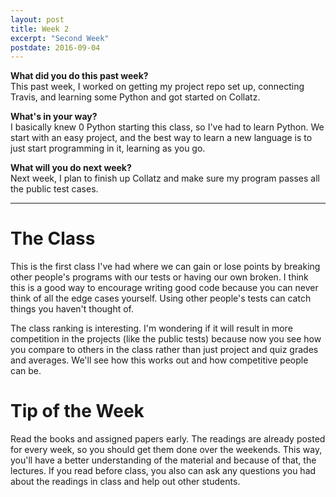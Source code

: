 ```yaml
---
layout: post
title: Week 2
excerpt: "Second Week"
postdate: 2016-09-04
---
```


**What did you do this past week?**  
This past week, I worked on getting my project repo set up, connecting Travis, and learning some Python and got started on Collatz.


**What's in your way?**  
I basically knew 0 Python starting this class, so I've had to learn Python. We start with an easy project, and the best way to learn a new language is to just start programming in it, learning as you go.


**What will you do next week?**  
Next week, I plan to finish up Collatz and make sure my program passes all the public test cases.

***

# The Class
This is the first class I've had where we can gain or lose points by breaking other people's programs with our tests or having our own broken. I think this is a good way to encourage writing good code because you can never think of all the edge cases yourself. Using other people's tests can catch things you haven't thought of.  

The class ranking is interesting. I'm wondering if it will result in more competition in the projects (like the public tests) because now you see how you compare to others in the class rather than just project and quiz grades and averages. We'll see how this works out and how competitive people can be.


# Tip of the Week
Read the books and assigned papers early. The readings are already posted for every week, so you should get them done over the weekends. This way, you'll have a better understanding of the material and because of that, the lectures. If you read before class, you also can ask any questions you had about the readings in class and help out other students.

